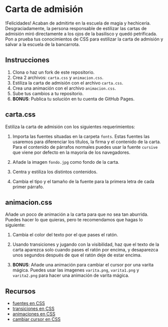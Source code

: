 # Carta de admisión

!Felicidades! Acaban de admitirte en la escuela de magia y hechicería. Desgraciadamente, la persona responsable de estilizar las cartas de admisión miró directamente a los ojos de la basilisco y quedó petrificada. Pon a prueba tus conocimientos de CSS para estilizar la carta de admisión y salvar a la escuela de la bancarrota.

## Instrucciones

1. Clona o haz un fork de este repositorio.
2. Crea 2 archivos: `carta.css` y `animacion.css`.
3. Estiliza la carta de admisión con el archivo `carta.css`.
4. Crea una animación con el archivo `animacion.css`.
5. Sube tus cambios a tu repositorio.
6. **BONUS**: Publica tu solución en tu cuenta de GitHub Pages.

## carta.css

Estiliza la carta de admisión con los siguientes requerimientos:

1. Importa las fuentes situadas en la carpeta `fonts`. Estas fuentes las usaremos para diferenciar los títulos, la firma y el contenido de la carta. Para el contenido de párrafos normales puedes usar la fuente `cursive` que viene por defecto en la mayoría de los navegadores.

2. Añade la imagen `fondo.jpg` como fondo de la carta.

3. Centra y estiliza los distintos contenidos.

4. Cambia el tipo y el tamaño de la fuente para la primera letra de cada primer párrafo.


## animacion.css

Añade un poco de animación a la carta para que no sea tan aburrida. Puedes hacer lo que quieras, pero te recomendamos que hagas lo siguiente:

1. Cambia el color del texto por el que pases el ratón.

2. Usando transiciones y jugando con la visibilidad, haz que el texto de la carta aparezca solo cuando pases el ratón por encima, y desaparezca unos segundos después de que el ratón deje de estar encima.

3. **BONUS**: Añade una animación para cambiar el cursor por una varita mágica. Puedes usar las imagenes `varita.png`, `varita1.png` y `varita2.png` para hacer una animación de varita mágica.

## Recursos

- [fuentes en CSS](https://developer.mozilla.org/es/docs/Web/CSS/font-family)
- [transiciones en CSS](https://developer.mozilla.org/es/docs/Web/CSS/transition)
- [animaciones en CSS](https://developer.mozilla.org/es/docs/Web/CSS/animation)
- [cambiar cursor en CSS](https://developer.mozilla.org/es/docs/Web/CSS/cursor)



